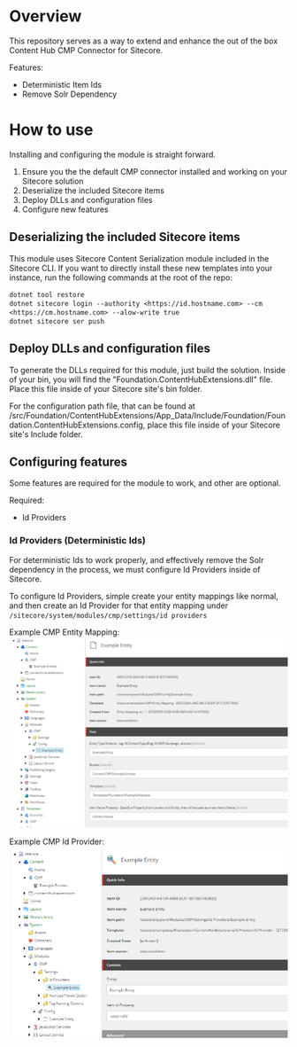 # Overview
This repository serves as a way to extend and enhance the out of the box Content Hub CMP Connector for Sitecore.

Features:
- Deterministic Item Ids
- Remove Solr Dependency


# How to use
Installing and configuring the module is straight forward. 

1. Ensure you the the default CMP connector installed and working on your Sitecore solution
2. Deserialize the included Sitecore items
3. Deploy DLLs and configuration files
4. Configure new features

## Deserializing the included Sitecore items
This module uses Sitecore Content Serialization module included in the Sitecore CLI. If you want to directly install these new templates into your instance, run the following commands at the root of the repo:

```
dotnet tool restore
dotnet sitecore login --authority <https://id.hostname.com> --cm <https://cm.hostname.com> --alow-write true
dotnet sitecore ser push
```

## Deploy DLLs and configuration files

To generate the DLLs required for this module, just build the solution. Inside of your bin, you will find the "Foundation.ContentHubExtensions.dll" file. Place this file inside of your Sitecore site's bin folder.

For the configuration path file, that can be found at /src/Foundation/ContentHubExtensions/App_Data/Include/Foundation/Foundation.ContentHubExtensions.config, place this file inside of your Sitecore site's Include folder. 

## Configuring features

Some features are required for the module to work, and other are optional.

Required:
- Id Providers

### Id Providers (Deterministic Ids)
For deterministic Ids to work properly, and effectively remove the Solr dependency in the process, we must configure Id Providers inside of Sitecore.

To configure Id Providers, simple create your entity mappings like normal, and then create an Id Provider for that entity mapping under ```/sitecore/system/modules/cmp/settings/id providers```

Example CMP Entity Mapping:
![Example CMP Entity Mapping](docs/images/entity_mapping.PNG)

Example CMP Id Provider:
![Example CMP Id Provider](docs/images/id_provider.PNG)

